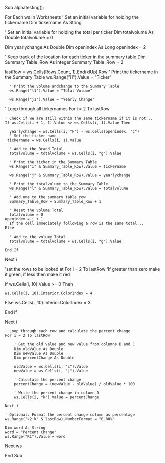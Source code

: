 Sub alphatesting():


 For Each ws In Worksheets
  ' Set an initial variable for holding the tickername
  Dim tickername As String

  ' Set an initial variable for holding the total per ticker
  Dim totalvolume As Double
  totalvolume = 0
 
 Dim yearlychange As Double
 Dim openindex As Long
 openindex = 2
 
  ' Keep track of the location for each ticker in the summary table
  Dim Summary_Table_Row As Integer
  Summary_Table_Row = 2
  
  lastRow = ws.Cells(Rows.Count, 1).End(xlUp).Row
      ' Print the tickername in the Summary Table
      ws.Range("i1").Value = "Ticker"

      ' Print the volume andchange to the Summary Table
      ws.Range("l1").Value = "Total Volume"
      
      ws.Range("j1").Value = "Yearly Change"

  ' Loop through all tickernames
  For i = 2 To lastRow

    ' Check if we are still within the same tickername if it is not...
    If ws.Cells(i + 1, 1).Value <> ws.Cells(i, 1).Value Then
    
      yearlychange = ws.Cells(i, "F") - ws.Cells(openindex, "C")
      ' Set the ticker name
     tickername = ws.Cells(i, 1).Value

      ' Add to the Brand Total
      totalvolume = totalvolume + ws.Cells(i, "g").Value

      ' Print the ticker in the Summary Table
      ws.Range("i" & Summary_Table_Row).Value = tickername
      
      ws.Range("j" & Summary_Table_Row).Value = yearlychange

      ' Print the totalvolume to the Summary Table
      ws.Range("l" & Summary_Table_Row).Value = totalvolume

      ' Add one to the summary table row
      Summary_Table_Row = Summary_Table_Row + 1
      
      ' Reset the volume Total
      totalvolume = 0
    openindex = i + 1
    ' If the cell immediately following a row is the same total...
    Else

      ' Add to the volume Total
      totalvolume = totalvolume + ws.Cells(i, "g").Value

    End If

  Next i

'set the rows to be looked at
For i = 2 To lastRow
'If greater than zero make it green, if less then make it red

If ws.Cells(i, 10).Value >= 0 Then
    
    ws.Cells(i, 10).Interior.ColorIndex = 4
Else
   ws.Cells(i, 10).Interior.ColorIndex = 3

End If
 
  
Next i

 
   
    
  
    
    ' Loop through each row and calculate the percent change
    For i = 2 To lastRow
        
        ' Get the old value and new value from columns B and C
        Dim oldValue As Double
        Dim newValue As Double
        Dim percentChange As Double
        
        oldValue = ws.Cells(i, "c").Value
        newValue = ws.Cells(i, "j").Value
        
        ' Calculate the percent change
        percentChange = (newValue - oldValue) / oldValue * 100
        
        ' Write the percent change in column D
        ws.Cells(i, "k").Value = percentChange
        
    Next i
    
    ' Optional: Format the percent change column as percentage
    ws.Range("k2:k" & lastRow).NumberFormat = "0.00%"
    
    Dim word As String
    word = "Percent Change"
    ws.Range("K1").Value = word
    
Next ws

End Sub


